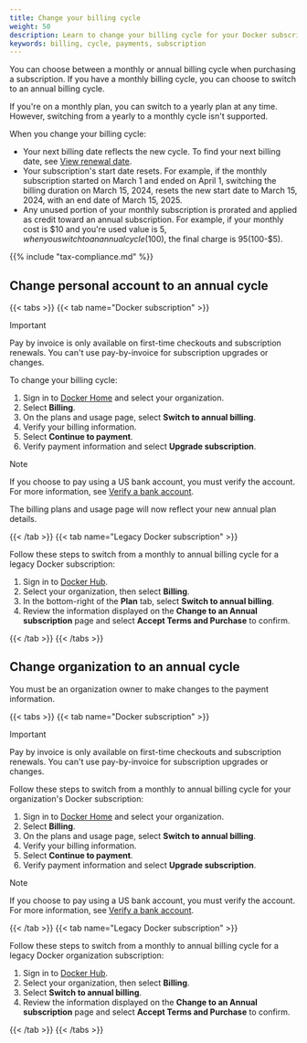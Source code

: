 ```yaml
---
title: Change your billing cycle
weight: 50
description: Learn to change your billing cycle for your Docker subscription
keywords: billing, cycle, payments, subscription
---
```


You can choose between a monthly or annual billing cycle when purchasing a
subscription. If you have a monthly billing cycle, you can choose to
switch to an annual billing cycle.

If you're on a monthly plan, you can switch to a yearly plan at any time.
However, switching from a yearly to a monthly cycle isn't supported.

When you change your billing cycle:

- Your next billing date reflects the new cycle. To find your next billing date,
see [View renewal date](history.md#view-renewal-date).
- Your subscription's start date resets. For example, if the monthly
subscription started on March 1 and ended on April 1, switching the billing
duration on March 15, 2024, resets the new start date to March 15, 2024, with
an end date of March 15, 2025.
- Any unused portion of your monthly subscription is prorated and applied as
credit toward an annual subscription. For example, if your monthly cost is $10
and you're used value is $5, when you switch to an annual cycle ($100), the
final charge is $95 ($100-$5).

{{% include "tax-compliance.md" %}}

## Change personal account to an annual cycle

{{< tabs >}}
{{< tab name="Docker subscription" >}}

> [!IMPORTANT]
>
> Pay by invoice is only available on first-time checkouts and subscription
renewals. You can't use pay-by-invoice for subscription upgrades or changes.

To change your billing cycle:

1. Sign in to [Docker Home](https://app.docker.com/) and select
your organization.
1. Select **Billing**.
1. On the plans and usage page, select **Switch to annual billing**.
1. Verify your billing information.
1. Select **Continue to payment**.
1. Verify payment information and select **Upgrade subscription**.

> [!NOTE]
>
> If you choose to pay using a US bank account, you must verify the account. For
> more information, see
[Verify a bank account](manuals/billing/payment-method.md#verify-a-bank-account).

The billing plans and usage page will now reflect your new annual plan details.

{{< /tab >}}
{{< tab name="Legacy Docker subscription" >}}

Follow these steps to switch from a monthly to annual billing cycle for
a legacy Docker subscription:

1. Sign in to [Docker Hub](https://hub.docker.com).
1. Select your organization, then select **Billing**.
1. In the bottom-right of the **Plan** tab, select **Switch to annual billing**.
1. Review the information displayed on the **Change to an Annual subscription**
page and select **Accept Terms and Purchase** to confirm.

{{< /tab >}}
{{< /tabs >}}

## Change organization to an annual cycle

You must be an organization owner to make changes to the payment information.

{{< tabs >}}
{{< tab name="Docker subscription" >}}

> [!IMPORTANT]
>
> Pay by invoice is only available on first-time checkouts and subscription
renewals. You can't use pay-by-invoice for subscription upgrades or changes.

Follow these steps to switch from a monthly to annual billing cycle for your
organization's Docker subscription:

1. Sign in to [Docker Home](https://app.docker.com/) and select
your organization.
1. Select **Billing**.
1. On the plans and usage page, select **Switch to annual billing**.
1. Verify your billing information.
1. Select **Continue to payment**.
1. Verify payment information and select **Upgrade subscription**.

> [!NOTE]
>
> If you choose to pay using a US bank account, you must verify the account. For
> more information, see
> [Verify a bank account](manuals/billing/payment-method.md#verify-a-bank-account).

{{< /tab >}}
{{< tab name="Legacy Docker subscription" >}}

Follow these steps to switch from a monthly to annual billing cycle for a
legacy Docker organization subscription:

1. Sign in to [Docker Hub](https://hub.docker.com).
1. Select your organization, then select **Billing**.
1. Select **Switch to annual billing**.
1. Review the information displayed on the **Change to an Annual subscription**
page and select **Accept Terms and Purchase** to confirm.

{{< /tab >}}
{{< /tabs >}}
